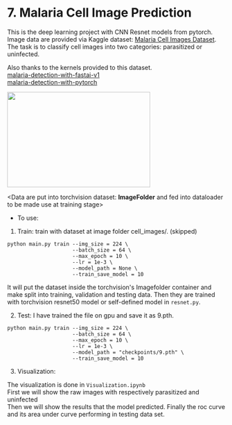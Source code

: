 <div id="part_7"></div>

# 7. Malaria Cell Image Prediction

This is the deep learning project with CNN Resnet models from pytorch. Image data are provided via Kaggle dataset: [Malaria Cell Images Dataset](https://www.kaggle.com/iarunava/cell-images-for-detecting-malaria/home). <br> The task is to classify cell images into two categories: parasitized or uninfected.

Also thanks to the kernels provided to this dataset. <br>
[malaria-detection-with-fastai-v1](https://www.kaggle.com/ingbiodanielh/malaria-detection-with-fastai-v1) <br>
[malaria-detection-with-pytorch](https://www.kaggle.com/devilsknight/malaria-detection-with-pytorch)

<img src="https://www.asianscientist.com/wp-content/uploads/bfi_thumb/Malaria-Parasite-Is-Driving-Human-Evolution-In-Asia-Pacific-2srft49tu93vzoqhwlircw.jpg" height="220" width="330">

<Data are put into torchvision dataset: **ImageFolder** and fed into dataloader to be made use at training stage>

* To use:
1. Train: train with dataset at image folder cell_images/. (skipped)

```
python main.py train --img_size = 224 \
                     --batch_size = 64 \
                     --max_epoch = 10 \
                     --lr = 1e-3 \
                     --model_path = None \
                     --train_save_model = 10
```

It will put the dataset inside the torchvision's Imagefolder container and make split into training, validation and testing data. Then they are trained with torchvision resnet50 model or self-defined model in `resnet.py`.

2. Test: 
I have trained the file on gpu and save it as 9.pth.
```
python main.py train --img_size = 224 \
                     --batch_size = 64 \
                     --max_epoch = 10 \
                     --lr = 1e-3 \
                     --model_path = "checkpoints/9.pth" \
                     --train_save_model = 10
```

3. Visualization:

The visualization is done in `Visualization.ipynb` <br>
First we will show the raw images with respectively parasitized and uninfected <br>
Then we will show the results that the model predicted.
Finally the roc curve and its area under curve performing in testing data set.





